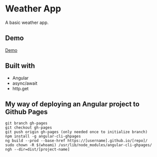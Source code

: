 # Weather App

A basic weather app. 

## Demo
[Demo](https://nearmint.github.io/weather-app-angular)

## Built with

* Angular
* async/await
* http.get

## My way of deploying an Angular project to Github Pages

```
git branch gh-pages
git checkout gh-pages
git push origin gh-pages (only needed once to initialize branch)
npm install -g angular-cli-ghpages
ng build --prod --base-href https://[username].github.io/[repo]/
sudo chown -R $(whoami) /usr/lib/node_modules/angular-cli-ghpages/
ngh --dir=dist/[project-name]
```


